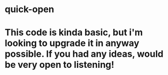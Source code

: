 ﻿# quick-open
# This code is kinda basic, but i'm looking to upgrade it in anyway possible. If you had any ideas, would be very open to listening!
